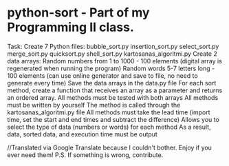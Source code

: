 # python-sort - Part of my Programming II class.

Task:
Create 7 Python files:
        bubble_sort.py
        insertion_sort.py
        select_sort.py
        merge_sort.py
        quicksort.py
        shell_sort.py
        kartosanas_algoritmi.py
Create 2 data arrays:
        Random numbers from 1 to 1000 - 100 elements (digital array is regenerated when running the program)
        Random words 5-7 letters long - 100 elements (can use online generator and save to file, no need to generate every time)
Save the data arrays in the data.py file
    For each sort method, create a function that receives an array as a parameter and returns an ordered array.
    All methods must be tested with both arrays
    All methods must be written by yourself
    The method is called through the kartosanas_algoritmi.py file
    All methods must take the lead time (import time, set the start and end times and subtract the difference)
    Allows you to select the type of data (numbers or words) for each method
    As a result, data, sorted data, and execution time must be output

//Translated via Google Translate because I couldn't bother.
Enjoy if you ever need them!
P.S. If something is wrong, contribute.
